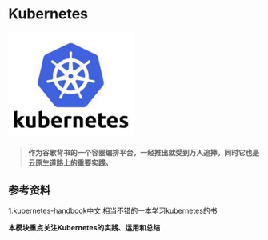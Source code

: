 # Kubernetes

<img src="img/WechatIMG35.png" style="zoom:50%;" />

> #### 作为谷歌背书的一个容器编排平台，一经推出就受到万人追捧。同时它也是云原生道路上的重要实践。



## 参考资料

1.[kubernetes-handbook中文](https://jimmysong.io/kubernetes-handbook/cloud-native/cloud-native-definition.html) 相当不错的一本学习kubernetes的书



**本模块重点关注Kubernetes的实践、运用和总结**

